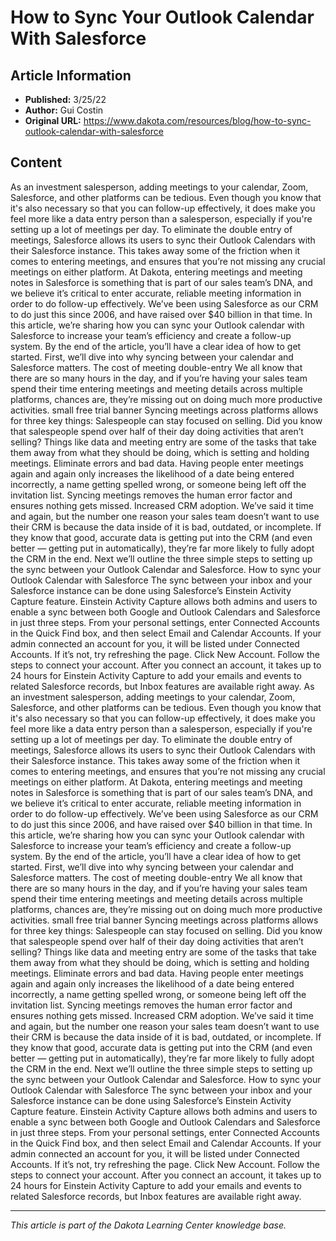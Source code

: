 # How to Sync Your Outlook Calendar With Salesforce

## Article Information
- **Published:** 3/25/22
- **Author:** Gui Costin
- **Original URL:** https://www.dakota.com/resources/blog/how-to-sync-outlook-calendar-with-salesforce

## Content

As an investment salesperson, adding meetings to your calendar, Zoom, Salesforce, and other platforms can be tedious. Even though you know that it's also necessary so that you can follow-up effectively, it does make you feel more like a data entry person than a salesperson, especially if you're setting up a lot of meetings per day. To eliminate the double entry of meetings, Salesforce allows its users to sync their Outlook Calendars with their Salesforce instance. This takes away some of the friction when it comes to entering meetings, and ensures that you’re not missing any crucial meetings on either platform. At Dakota, entering meetings and meeting notes in Salesforce is something that is part of our sales team’s DNA, and we believe it’s critical to enter accurate, reliable meeting information in order to do follow-up effectively. We’ve been using Salesforce as our CRM to do just this since 2006, and have raised over $40 billion in that time. In this article, we’re sharing how you can sync your Outlook calendar with Salesforce to increase your team’s efficiency and create a follow-up system. By the end of the article, you’ll have a clear idea of how to get started. First, we’ll dive into why syncing between your calendar and Salesforce matters. The cost of meeting double-entry We all know that there are so many hours in the day, and if you’re having your sales team spend their time entering meetings and meeting details across multiple platforms, chances are, they’re missing out on doing much more productive activities. small free trial banner Syncing meetings across platforms allows for three key things: Salespeople can stay focused on selling. Did you know that salespeople spend over half of their day doing activities that aren’t selling? Things like data and meeting entry are some of the tasks that take them away from what they should be doing, which is setting and holding meetings. Eliminate errors and bad data. Having people enter meetings again and again only increases the likelihood of a date being entered incorrectly, a name getting spelled wrong, or someone being left off the invitation list. Syncing meetings removes the human error factor and ensures nothing gets missed. Increased CRM adoption. We’ve said it time and again, but the number one reason your sales team doesn’t want to use their CRM is because the data inside of it is bad, outdated, or incomplete. If they know that good, accurate data is getting put into the CRM (and even better — getting put in automatically), they’re far more likely to fully adopt the CRM in the end. Next we’ll outline the three simple steps to setting up the sync between your Outlook Calendar and Salesforce. How to sync your Outlook Calendar with Salesforce The sync between your inbox and your Salesforce instance can be done using Salesforce’s Einstein Activity Capture feature. Einstein Activity Capture allows both admins and users to enable a sync between both Google and Outlook Calendars and Salesforce in just three steps. From your personal settings, enter Connected Accounts in the Quick Find box, and then select Email and Calendar Accounts. If your admin connected an account for you, it will be listed under Connected Accounts. If it’s not, try refreshing the page. Click New Account. Follow the steps to connect your account. After you connect an account, it takes up to 24 hours for Einstein Activity Capture to add your emails and events to related Salesforce records, but Inbox features are available right away. As an investment salesperson, adding meetings to your calendar, Zoom, Salesforce, and other platforms can be tedious. Even though you know that it's also necessary so that you can follow-up effectively, it does make you feel more like a data entry person than a salesperson, especially if you're setting up a lot of meetings per day. To eliminate the double entry of meetings, Salesforce allows its users to sync their Outlook Calendars with their Salesforce instance. This takes away some of the friction when it comes to entering meetings, and ensures that you’re not missing any crucial meetings on either platform. At Dakota, entering meetings and meeting notes in Salesforce is something that is part of our sales team’s DNA, and we believe it’s critical to enter accurate, reliable meeting information in order to do follow-up effectively. We’ve been using Salesforce as our CRM to do just this since 2006, and have raised over $40 billion in that time. In this article, we’re sharing how you can sync your Outlook calendar with Salesforce to increase your team’s efficiency and create a follow-up system. By the end of the article, you’ll have a clear idea of how to get started. First, we’ll dive into why syncing between your calendar and Salesforce matters. The cost of meeting double-entry We all know that there are so many hours in the day, and if you’re having your sales team spend their time entering meetings and meeting details across multiple platforms, chances are, they’re missing out on doing much more productive activities. small free trial banner Syncing meetings across platforms allows for three key things: Salespeople can stay focused on selling. Did you know that salespeople spend over half of their day doing activities that aren’t selling? Things like data and meeting entry are some of the tasks that take them away from what they should be doing, which is setting and holding meetings. Eliminate errors and bad data. Having people enter meetings again and again only increases the likelihood of a date being entered incorrectly, a name getting spelled wrong, or someone being left off the invitation list. Syncing meetings removes the human error factor and ensures nothing gets missed. Increased CRM adoption. We’ve said it time and again, but the number one reason your sales team doesn’t want to use their CRM is because the data inside of it is bad, outdated, or incomplete. If they know that good, accurate data is getting put into the CRM (and even better — getting put in automatically), they’re far more likely to fully adopt the CRM in the end. Next we’ll outline the three simple steps to setting up the sync between your Outlook Calendar and Salesforce. How to sync your Outlook Calendar with Salesforce The sync between your inbox and your Salesforce instance can be done using Salesforce’s Einstein Activity Capture feature. Einstein Activity Capture allows both admins and users to enable a sync between both Google and Outlook Calendars and Salesforce in just three steps. From your personal settings, enter Connected Accounts in the Quick Find box, and then select Email and Calendar Accounts. If your admin connected an account for you, it will be listed under Connected Accounts. If it’s not, try refreshing the page. Click New Account. Follow the steps to connect your account. After you connect an account, it takes up to 24 hours for Einstein Activity Capture to add your emails and events to related Salesforce records, but Inbox features are available right away.

---

*This article is part of the Dakota Learning Center knowledge base.*